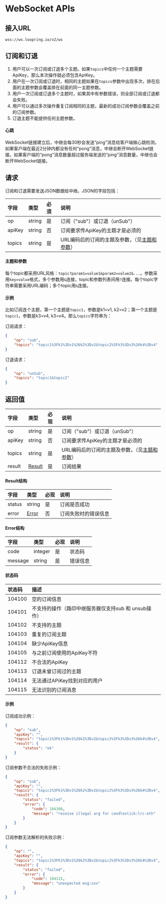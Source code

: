 # WebSocket APIs

## 接入URL

```
wss://ws.loopring.io/v2/ws
```

## 订阅和订退


1. 用户可以一次订阅或订退多个主题。如果`topics`中任何一个主题需要ApiKey，那么本次操作就必须包含ApiKey。
1. 用户在一次订阅或订退时，相同的主题如果在`topics`参数中出现多次，排在后面的主题参数会覆盖排在前面的同一主题参数。
1. 用户一次订阅或订退多个主题时，如果其中有参数错误，则全部订阅或订退都会失败。
1. 用户可以通过多次操作重复订阅相同的主题，最新的成功订阅参数会覆盖之前的订阅参数。
1. 订退主题不能提供任何主题参数。


#### 心跳

WebSocket链接建立后，中继会每30秒会发送“ping”消息给客户端做心跳检测。如果客户端在最近2分钟内都没有任何“pong”消息，中继会断开WebSocket链接。如果客户端的“pong”消息数量超过服务端发送的“ping”消息数量，中继也会断开WebSocket链接。


## 请求
订阅和订退需要发送JSON数据给中继。JSON的字段包括：

|  字段  |     类型     | 必须 |               说明                       |
| :---- | :---------- | :------ | :------------------------------ | 
|   op   |    string    |    是    |         订阅（"sub"）或订退（unSub"）   |  
| apiKey |    string    |    否    | 订阅要求传ApiKey的主题才是必须的 | 
|  topics  | string |    是    |         URL编码后的订阅的主题及参数，（见[主题和参数](#Topics)） |


#### <span id="Topics">主题和参数</span>

每个topic都采用URL风格：`topic?param1=value1&param2=value2&...`。参数采用`key=value`格式，多个参数用`&`连接，topic和参数列表间用`?`连接。每个topic字符串需要采用URL编码；多个topic用`&`连接。

#### 示例

比如订阅连个主题，第一个主题是`topic1`，参数是k1=v1, k2=v2；第一个主题是`topic1`，参数是k3=v4, k3=v4。那么`topics`字符串为：

订阅请求：

```json
{
    "op": "sub",
    "topics": "topic1%3Fk1%3Dv1%26k2%3Dv2&topic2%3Fk3%3Dv3%26k4%3Dv4"
}
```

订退请求：

```json
{
    "op": "unSub",
    "topics": "topic1&topic2"
}
```

## 返回值

|  字段  |     类型     | 必现 |               说明               |      
| :---- | :---------- | :------ | :------------------------------ |
|   op   |    string    |    是    |         订阅（"sub"）或订退（unSub"）         |      
| apiKey |    string    |    否    | 订阅要求传ApiKey的主题才是必须的 | 
|  topics  | string |    是    |         URL编码后的订阅的主题及参数，（见[主题和参数](#Topics)） |
| result |    [Result](#result)   |    是    |             订阅结果             |            


####  <span id="result">Result结构</span>

|  字段  |      类型       | 必现 |         说明         | 
| :---- | :------------- | :------ | :------------------ |
| status |     string      |    是    |     订阅是否成功     | 
| error  | [Error](#error) |    否    | 订阅失败时的错误信息 | 

####   <span id="error">Error结构</span>

|  字段   |  类型   | 必现 |   说明   |     
| :----- | :----- | :------ | :------ | 
|  code   | integer |    是    |  状态码  |  
| message | string  |    是    | 错误信息 | 

#### 状态码

| **状态码** |                         描述                         |
| :-------- | :-------------------------------------------------- |
|   104100   |                     空的订阅信息                     |
|   104101   | 不支持的操作（路印中继服务器仅支持sub 和 unsub操作） |
|   104102   |                     不支持的主题                     |
|   104103   |                    重复的订阅主题                    |
|   104104   |                    缺少ApiKey信息                    |
|   104105   |              与之前订阅使用的ApiKey不符              |
|   104112   |                    不合法的ApiKey                    |
|   104113   |               订退未曾订阅过的主题               |
|   104114   |             无法通过APiKey找到对应的用户             |
|   104115   |                  无法识别的订阅消息                  |

#### 示例

订阅成功示例：

```json
{
    "op": "sub",
    "apiKey": "",
    "topics": "topic1%3Fk1%3Dv1%26k2%3Dv2&topic2%3Fk3%3Dv3%26k4%3Dv4",
    "result": {
        "status": "ok"
    }
}
```

订阅参数不合法的失败示例：

```json
{
    "op": "sub",
    "apiKey": "",
    "topics": "topic1%3Fk1%3Dv1%26k2%3Dv2&topic2%3Fk3%3Dv3%26k4%3Dv4",
    "result": {
        "status": "failed",
        "error": {
            "code": 104106,
            "message": "receive illegal arg for candlestick:lrc-eth"
        }
    }
}
```

订阅参数无法解析的失败示例：

```json
{
    "op": "",
    "apiKey": "",
    "topics": "topic1%3Fk1%3Dv1%26k2%3Dv2&topic2%3Fk3%3Dv3%26k4%3Dv4",
    "result": {
        "status": "failed",
        "error": {
            "code": 104115,
            "message": "unexpected msg:xxx"
        }
    }
}
```
